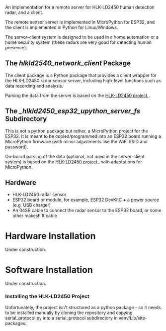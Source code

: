 An implementation for a remote server for HLK-LD2450 human detection radar, and a client.

The remote sensor server is implemented in MicroPython for ESP32, and the client is implemented in Python for Linux/Windows.

The server-client system is designed to be used in a home automation or a home security system (these radars are very good for detecting human presence).

## The *hlkld2540_network_client* Package
The client package is a Python package that provides a client wrapper for the HLK-LD2450 radar sensor server, including high-level functions such as data recording and analysis.

Parsing the data from the server is based on the [HLK-LD2450 project.](https://github.com/csRon/HLK-LD2450).

## The *_hlkld2450_esp32_upython_server_fs* Subdirectory
This is not a python package but rather, a MicroPython project for the ESP32. It is meant to be copied/programmed into an ESP32 board running a MicroPython firmware (with minor adjustments like the WiFi SSID and password).

On-board parsing of the data (optional, not used in the server-client system) is based on the [HLK-LD2450 project.](https://github.com/csRon/HLK-LD2450), with adaptations for MicroPython.

## Hardware
- HLK-LD2450 radar sensor
- ESP32 board or module, for example, ESP32 DevKitC + a power source (e.g. USB charger)
- An 04SR cable to connect the radar sensor to the ESP32 board, or some other makeshift cable

# Hardware Installation
Under construction.

# Software Installation
Under construction.

### Installing the HLK-LD2450 Project
Unfortunately, the project isn't structured as a python package - so it needs to be installed manually by cloning the repository and copying serial_protocol.py into a serial_protocol subdirectory in venv/Lib/site-packages.